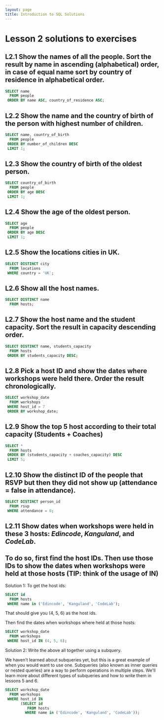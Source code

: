 ```yaml
---
layout: page
title: Introduction to SQL Solutions
---
```

# Lesson 2 solutions to exercises

## L2.1 Show the names of all the people. Sort the result by name in ascending (alphabetical) order, in case of equal name sort by country of residence in alphabetical order.

```SQL
SELECT name
  FROM people
 ORDER BY name ASC, country_of_residence ASC;
```

##  L2.2 Show the name and the country of birth of the person with highest number of children.

```SQL
SELECT name, country_of_birth
  FROM people
 ORDER BY number_of_children DESC
 LIMIT 1;
```

##  L2.3 Show the country of birth of the oldest person.

```SQL
SELECT country_of_birth
  FROM people
 ORDER BY age DESC
 LIMIT 1;
```

##  L2.4 Show the age of the oldest person.

```SQL
SELECT age
  FROM people
 ORDER BY age DESC
 LIMIT 1;
```

##  L2.5 Show the locations cities in UK.

```SQL
SELECT DISTINCT city
  FROM locations
 WHERE country = 'UK';
```

##  L2.6 Show all the host names.

```SQL
SELECT DISTINCT name
  FROM hosts;
```

##  L2.7 Show the host name and the student capacity. Sort the result in capacity descending order.

```SQL
SELECT DISTINCT name, students_capacity
  FROM hosts
 ORDER BY students_capacity DESC;
```

## L2.8 Pick a host ID and show the dates where workshops were held there. Order the result chronologically.

```SQL
SELECT workshop_date
  FROM workshops
 WHERE host_id = 7
 ORDER BY workshop_date;
```

## L2.9 Show the top 5 host according to their total capacity (Students + Coaches)

```SQL
SELECT *
  FROM hosts
 ORDER BY (students_capacity + coaches_capacity) DESC
 LIMIT 5;
```

## L2.10 Show the distinct ID of the people that RSVP but then they did not show up (attendance = false in attendance).

```SQL
SELECT DISTINCT person_id
  FROM rsvp
 WHERE attendance = 0;
```

## L2.11 Show dates when workshops were held in these 3 hosts: _Edincode_, _Kanguland_, and _CodeLab_.
##    To do so, first find the host IDs. Then use those IDs to show the dates when workshops were held at those hosts (TIP: think of the usage of **IN**)

Solution 1:
To get the host ids:
```SQL
SELECT id
  FROM hosts
 WHERE name in ('Edincode', 'Kanguland', 'CodeLab');
```
That should give you (4, 5, 6) as the host ids.

Then find the dates when workshops where held at those hosts:
```SQL
SELECT workshop_date
  FROM workshops
 WHERE host_id IN (4, 5, 6);
```

Solution 2:
Write the above all together using a subquery.

We haven't learned about subqueries yet, but this is a great example of when you would want to use one. Subqueries (also known as inner queries or nested queries) are a way to perform operations in multiple steps. We'll learn more about different types of subqueries and how to write them in lessons 5 and 6.

```SQL
SELECT workshop_date
  FROM workshops
 WHERE host_id IN
       (SELECT id
          FROM hosts
         WHERE name in ('Edincode', 'Kanguland', 'CodeLab'));
```
